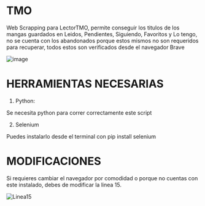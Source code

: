 # TMO
Web Scrapping para LectorTMO, permite conseguir los titulos de los mangas guardados en Leidos, Pendientes, Siguiendo, Favoritos y Lo tengo, no se cuenta con los abandonados porque estos mismos no son requeridos para recuperar, todos estos son verificados desde el navegador Brave

![image](../TMO/image/image.png)


# HERRAMIENTAS NECESARIAS

1. Python:

Se necesita python para correr correctamente este script

2. Selenium

Puedes instalarlo desde el terminal con pip install selenium


# MODIFICACIONES

Si requieres cambiar el navegador por comodidad o porque no cuentas con este instalado, debes de modificar la linea 15.

![Linea15](/TMO/image/linea15.png)
